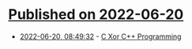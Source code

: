 # [Published on 2022-06-20](index.md)

* [2022-06-20, 08:49:32](https://news.ycombinator.com/item?id=31807879) - [C Xor C++ Programming](https://docs.google.com/document/d/16B36r0HksR0LqQAGLA1syYCtZvYaVC0hEF2D00ZAd0o/mobilebasic)

